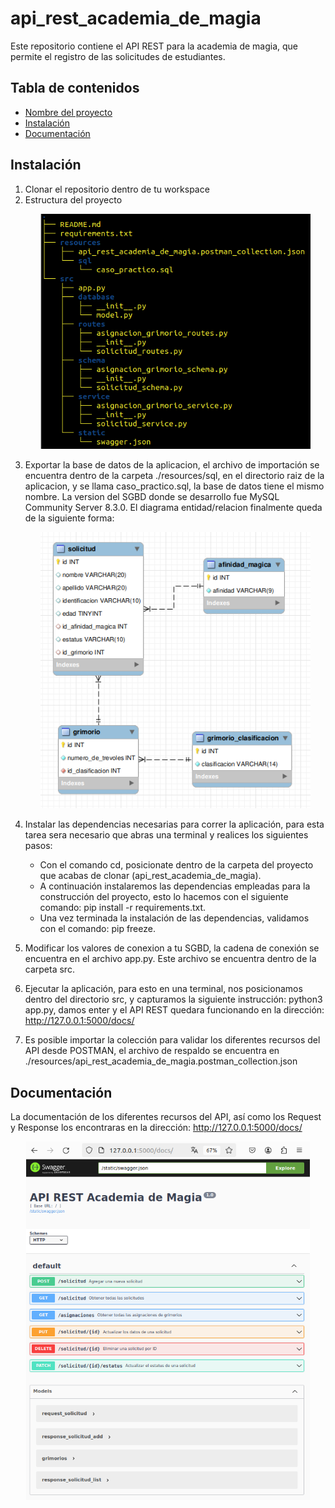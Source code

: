 # api_rest_academia_de_magia
Este repositorio contiene el API REST para la academia de magia, que permite el registro de las solicitudes de estudiantes.

## Tabla de contenidos
- [Nombre del proyecto](#nombre-del-proyecto)
- [Instalación](#instalación)
- [Documentación](#documentación)

## Instalación
1) Clonar el repositorio dentro de tu workspace
2) Estructura del proyecto
   <p align="center">
    <img src="resources/img/estruc.png" alt="Estructura del proyecto" style="max-width:90%;">
  </p>
   
3) Exportar la base de datos de la aplicacion, el archivo de importación se encuentra dentro de la carpeta ./resources/sql, en el directorio raiz de la aplicacion, y se llama caso_practico.sql, la base de datos tiene el mismo nombre. La version del SGBD donde se desarrollo fue MySQL Community Server 8.3.0. El diagrama entidad/relacion finalmente queda de la siguiente forma:
    <p align="center">
      <img src="resources/img/model.png" alt="Modelo ER de la bd" style="max-width:90%;">
    </p>

4) Instalar las dependencias necesarias para correr la aplicación, para esta tarea sera necesario que abras una terminal y realices los siguientes pasos:
   - Con el comando cd, posicionate dentro de la carpeta del proyecto que acabas de clonar (api_rest_academia_de_magia).
   - A continuación instalaremos las dependencias empleadas para la construcción del proyecto, esto lo hacemos con el siguiente comando:
             pip install -r requirements.txt.
   - Una vez terminada la instalación de las dependencias, validamos con el comando: pip freeze.
     
5) Modificar los valores de conexion a tu SGBD, la cadena de conexión se encuentra en el archivo app.py. Este archivo se encuentra dentro de la carpeta src.
   
6) Ejecutar la aplicación, para esto en una terminal, nos posicionamos dentro del directorio src, y capturamos la siguiente instrucción: python3 app.py, damos enter y el API REST quedara funcionando en la dirección: http://127.0.0.1:5000/docs/
  
7) Es posible importar la colección para validar los diferentes recursos del API desde POSTMAN, el archivo de respaldo se encuentra en ./resources/api_rest_academia_de_magia.postman_collection.json

## Documentación

La documentación de los diferentes recursos del API, así como los Request y Response los encontraras en la dirección: http://127.0.0.1:5000/docs/
 <p align="center">
    <img src="resources/img/doc_swagger.png" alt="Documentacion del proyecto" style="max-width:90%;">
  </p>

   
